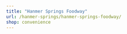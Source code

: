 ```yaml
---
title: "Hanmer Springs Foodway"
url: /hanmer-springs/hanmer-springs-foodway/
shop: convenience
---
```

